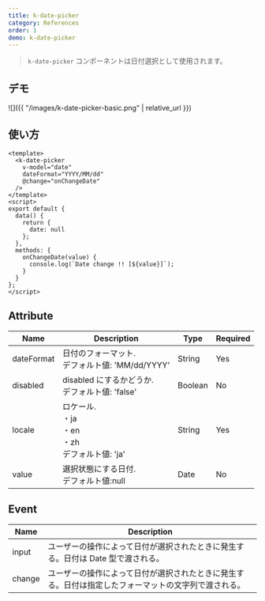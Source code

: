 ```yaml
---
title: k-date-picker
category: References
order: 1
demo: k-date-picker
---
```


> `k-date-picker` コンポーネントは日付選択として使用されます。

## デモ

![]({{ "/images/k-date-picker-basic.png" | relative_url }})

## 使い方

```vue
<template>
  <k-date-picker
    v-model="date"
    dateFormat="YYYY/MM/dd"
    @change="onChangeDate"
  />
</template>
<script>
export default {
  data() {
    return {
      date: null
    };
  },
  methods: {
    onChangeDate(value) {
      console.log(`Date change !! [${value}]`);
    }
  }
};
</script>
```

## Attribute

| Name       | Description                                             | Type    | Required |
| ---------- | ------------------------------------------------------- | ------- | -------- |
| dateFormat | 日付のフォーマット.<br>デフォルト値: 'MM/dd/YYYY'       | String  | Yes      |
| disabled   | disabled にするかどうか.<br>デフォルト値: 'false'       | Boolean | No       |
| locale     | ロケール.<br>・ja<br>・en<br>・zh<br>デフォルト値: 'ja' | String  | Yes      |
| value      | 選択状態にする日付.<br>デフォルト値:null                | Date    | No       |

## Event

| Name   | Description                                                                                          |
| ------ | ---------------------------------------------------------------------------------------------------- |
| input  | ユーザーの操作によって日付が選択されたときに発生する。日付は Date 型で渡される。                     |
| change | ユーザーの操作によって日付が選択されたときに発生する。日付は指定したフォーマットの文字列で渡される。 |
